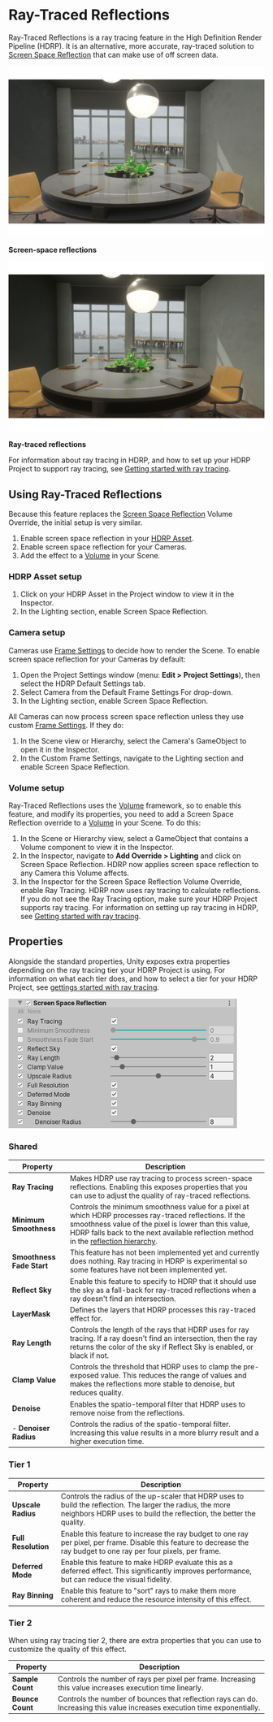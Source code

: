 # Ray-Traced Reflections

Ray-Traced Reflections is a ray tracing feature in the High Definition Render Pipeline (HDRP). It is an alternative, more accurate, ray-traced solution to [Screen Space Reflection](Override-Screen-Space-Reflection) that can make use of off screen data.

![](Images/RayTracedReflections1.png)

**Screen-space reflections**

![](Images/RayTracedReflections2.png)

**Ray-traced reflections**

For information about ray tracing in HDRP, and how to set up your HDRP Project to support ray tracing, see [Getting started with ray tracing](Ray-Tracing-Getting-Started.html).

## Using Ray-Traced Reflections

Because this feature replaces the [Screen Space Reflection](Override-Screen-Space-Reflection.html) Volume Override, the initial setup is very similar.

1. Enable screen space reflection in your [HDRP Asset](HDRP-Asset.html).
2. Enable screen space reflection for your Cameras.
3. Add the effect to a [Volume](Volumes.html) in your Scene.

### HDRP Asset setup

1. Click on your HDRP Asset in the Project window to view it in the Inspector.
2. In the Lighting section, enable Screen Space Reflection.

### Camera setup

Cameras use [Frame Settings](Frame-Settings.html) to decide how to render the Scene. To enable screen space reflection for your Cameras by default:

1. Open the Project Settings window (menu: **Edit > Project Settings**), then select the HDRP Default Settings tab.
2. Select Camera from the Default Frame Settings For drop-down.
3. In the Lighting section, enable Screen Space Reflection.

All Cameras can now process screen space reflection unless they use custom [Frame Settings](Frame-Settings.html). If they do:

1. In the Scene view or Hierarchy, select the Camera's GameObject to open it in the Inspector.
2. In the Custom Frame Settings, navigate to the Lighting section and enable Screen Space Reflection.

### Volume setup

Ray-Traced Reflections uses the [Volume](Volumes.html) framework, so to enable this feature, and modify its properties, you need to add a Screen Space Reflection override to a [Volume](Volumes.html) in your Scene. To do this:

1. In the Scene or Hierarchy view, select a GameObject that contains a Volume component to view it in the Inspector.
2. In the Inspector, navigate to ****Add Override > Lighting**** and click on Screen Space Reflection. HDRP now applies screen space reflection to any Camera this Volume affects.
3. In the Inspector for the Screen Space Reflection Volume Override, enable Ray Tracing. HDRP now uses ray tracing to calculate reflections. If you do not see the Ray Tracing option, make sure your HDRP Project supports ray tracing. For information on setting up ray tracing in HDRP, see [Getting started with ray tracing](Ray-Tracing-Getting-Started.html#TierTable).

## Properties

Alongside the standard properties, Unity exposes extra properties depending on the ray tracing tier your HDRP Project is using. For information on what each tier does, and how to select a tier for your HDRP Project, see [gettings started with ray tracing](Ray-Tracing-Getting-Started.html#TierTable).

![](Images/RayTracedReflections3.png)

### Shared

| Property                  | Description                                                  |
| ------------------------- | ------------------------------------------------------------ |
| **Ray Tracing**           | Makes HDRP use ray tracing to process screen-space reflections. Enabling this exposes properties that you can use to adjust the quality of ray-traced reflections. |
| **Minimum Smoothness**    | Controls the minimum smoothness value for a pixel at which HDRP processes ray-traced reflections. If the smoothness value of the pixel is lower than this value, HDRP falls back to the next available reflection method in the [reflection hierarchy](Reflection-in-HDRP.html#ReflectionHierarchy). |
| **Smoothness Fade Start** | This feature has not been implemented yet and currently does nothing. Ray tracing in HDRP is experimental so some features have not been implemented yet. |
| **Reflect Sky**           | Enable this feature to specify to HDRP that it should use the sky as a fall-back for ray-traced reflections when a ray doesn't find an intersection. |
| **LayerMask**             | Defines the layers that HDRP processes this ray-traced effect for. |
| **Ray Length**            | Controls the length of the rays that HDRP uses for ray tracing. If a ray doesn't find an intersection, then the ray returns the color of the sky if Reflect Sky is enabled, or black if not. |
| **Clamp Value**           | Controls the threshold that HDRP uses to clamp the pre-exposed value. This reduces the range of values and makes the reflections more stable to denoise, but reduces quality. |
| **Denoise**               | Enables the spatio-temporal filter that HDRP uses to remove noise from the reflections. |
| - **Denoiser Radius**     | Controls the radius of the spatio-temporal filter. Increasing this value results in a more blurry result and a higher execution time. |

### Tier 1

| Property            | Description                                                  |
| ------------------- | ------------------------------------------------------------ |
| **Upscale Radius**  | Controls the radius of the up-scaler that HDRP uses to build the reflection. The larger the radius, the more neighbors HDRP uses to build the reflection, the better the quality. |
| **Full Resolution** | Enable this feature to increase the ray budget to one ray per pixel, per frame. Disable this feature to decrease the ray budget to one ray per four pixels, per frame. |
| **Deferred Mode**   | Enable this feature to make HDRP evaluate this as a deferred effect. This significantly improves performance, but can reduce the visual fidelity. |
| **Ray Binning**     | Enable this feature to "sort" rays to make them more coherent and reduce the resource intensity of this effect. |

### Tier 2

When using ray tracing tier 2, there are extra properties that you can use to customize the quality of this effect.

| Property         | Description                                                  |
| ---------------- | ------------------------------------------------------------ |
| **Sample Count** | Controls the number of rays per pixel per frame. Increasing this value increases execution time linearly. |
| **Bounce Count** | Controls the number of bounces that reflection rays can do. Increasing this value increases execution time exponentially. |